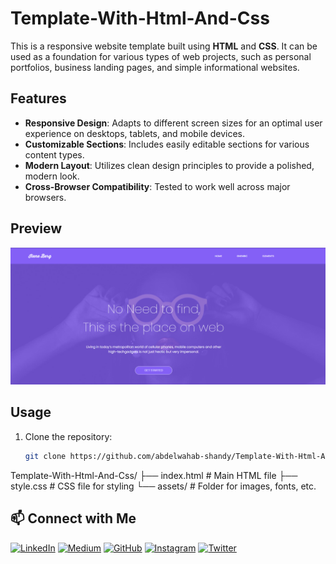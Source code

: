 # Template-With-Html-And-Css

This is a responsive website template built using **HTML** and **CSS**. It can be used as a foundation for various types of web projects, such as personal portfolios, business landing pages, and simple informational websites.

## Features

- **Responsive Design**: Adapts to different screen sizes for an optimal user experience on desktops, tablets, and mobile devices.
- **Customizable Sections**: Includes easily editable sections for various content types.
- **Modern Layout**: Utilizes clean design principles to provide a polished, modern look.
- **Cross-Browser Compatibility**: Tested to work well across major browsers.

## Preview

![Template Preview](https://github.com/abdelwahab-shandy/Template-With-Html-And-Css/blob/main/img/Screenshot%202024-11-05%20003604.png)

## Usage

1. Clone the repository:
   ```bash
   git clone https://github.com/abdelwahab-shandy/Template-With-Html-And-Css.git

Template-With-Html-And-Css/
├── index.html       # Main HTML file
├── style.css        # CSS file for styling
└── assets/          # Folder for images, fonts, etc.

## 📫 Connect with Me
[![LinkedIn](https://img.shields.io/badge/-LinkedIn-0A66C2?logo=linkedin&logoColor=white)](https://www.linkedin.com/in/abdelwahab-shandy/)
[![Medium](https://img.shields.io/badge/-Medium-00AB6C?logo=medium&logoColor=white)](https://medium.com/@abdelwahabshandy)
[![GitHub](https://img.shields.io/badge/-GitHub-181717?logo=github&logoColor=white)](https://github.com/abdelwahab-shandy)
[![Instagram](https://img.shields.io/badge/-Instagram-E1306C?logo=instagram&logoColor=white)](https://www.instagram.com/as__cyber/?locale=us)
[![Twitter](https://img.shields.io/badge/-Twitter-1DA1F2?logo=twitter&logoColor=white)](https://twitter.com/AS_Cyber0)
